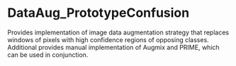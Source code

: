 # DataAug_PrototypeConfusion
Provides implementation of image data augmentation strategy that replaces windows of pixels with high confidence regions of opposing classes.  Additional provides manual implementation of Augmix and PRIME, which can be used in conjunction.

